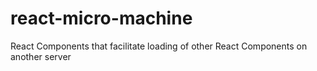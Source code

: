# react-micro-machine
React Components that facilitate loading of other React Components on another server
